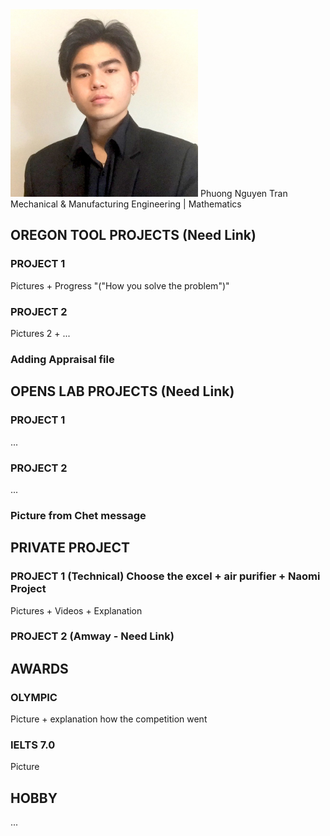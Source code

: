 <html>
      <img src="images/profile pic.png" height="300" alt="Profile Picture">
      <head> Phuong Nguyen Tran </head>
      <body>
            Mechanical & Manufacturing Engineering | Mathematics
      </body>
      <h2>
          OREGON TOOL PROJECTS (Need Link)
      </h2>
      <body>
            <h3> PROJECT 1 </h3>
            <p> Pictures + Progress "("How you solve the problem")"</p>
            <h3> PROJECT 2 </h3>
            <p> Pictures 2 + ... </p>
            <h3> Adding Appraisal file </h3>
      </body>
      <h2> OPENS LAB PROJECTS (Need Link) </h2>
      <body>
            <h3> PROJECT 1 </h3>
            <p> ... </p>
            <h3> PROJECT 2 </h3>
            <p> ... </p>
            <h3> Picture from Chet message </h3>
      </body>
      <h2> PRIVATE PROJECT </h2>
      <body>
            <h3> PROJECT 1 (Technical) Choose the excel + air purifier + Naomi Project </h3>
            <p> Pictures + Videos + Explanation </p>
            <h3> PROJECT 2 (Amway - Need Link) </h3>
      </body>
      <h2>
            AWARDS
      </h2>
      <body>
            <h3> OLYMPIC </h3>
            <p> Picture + explanation how the competition went </p>
            <h3> IELTS 7.0 </h3>
            <p> Picture </p>
      </body>
      <h2> HOBBY </h2>
      <p> ... </p>
</html>
